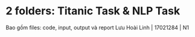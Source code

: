 # 2 folders: Titanic Task & NLP Task 
Bao gồm files: code, input, output và report 
Lưu Hoài Linh | 17021284 | N1

